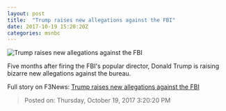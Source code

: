```yaml
---
layout: post
title:  "Trump raises new allegations against the FBI"
date: 2017-10-19 15:20:20Z
categories: msnbc
---
```


![Trump raises new allegations against the FBI](http://www.msnbc.com/sites/msnbc/files/styles/ratio--1_91-1--1200x630/public/gettyimages-175795992_1.jpg?itok=8-kq2M8G)

Five months after firing the FBI's popular director, Donald Trump is raising bizarre new allegations against the bureau.


Full story on F3News: [Trump raises new allegations against the FBI](http://www.f3nws.com/n/HMZAKC)

> Posted on: Thursday, October 19, 2017 3:20:20 PM
